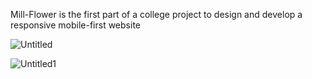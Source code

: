 Mill-Flower is the first part of a college project to design and develop a responsive mobile-first website

![Untitled](https://user-images.githubusercontent.com/81959222/123404455-3f73fa80-d5be-11eb-97dd-3da98a1e9154.png)

![Untitled1](https://user-images.githubusercontent.com/81959222/123404668-51ee3400-d5be-11eb-8c88-6dcf8c3920bc.png)
